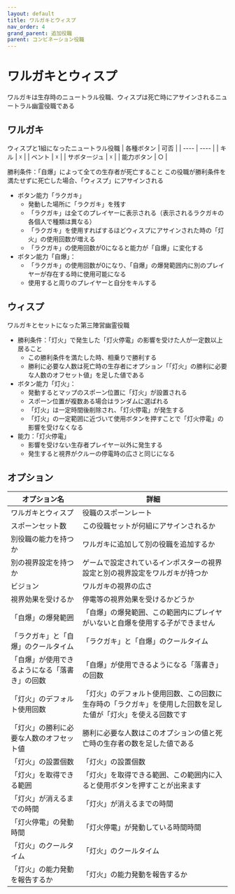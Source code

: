 ```yaml
---
layout: default
title: ワルガキとウィスプ
nav_order: 4
grand_parent: 追加役職
parent: コンビネーション役職
---
```


# ワルガキとウィスプ

ワルガキは生存時のニュートラル役職、ウィスプは死亡時にアサインされるニュートラル幽霊役職である

## ワルガキ
ウィスプと1組になったニュートラル役職
|  各種ボタン |  可否  |
| ---- | ---- |
|  キル  | ☓ |
|  ベント  | ☓ |
|  サボタージュ  | ☓ |
|  能力ボタン  | ○ |

勝利条件：「自爆」によって全ての生存者が死亡すること
この役職が勝利条件を満たせずに死亡した場合、「ウィスプ」にアサインされる
 - ボタン能力「ラクガキ」
   - 発動した場所に「ラクガキ」を残す
   - 「ラクガキ」は全てのプレイヤーに表示される（表示されるラクガキの各個人で種類は異なる）
   - 「ラクガキ」を使用すればするほどウィスプにアサインされた時の「灯火」の使用回数が増える
   - 「ラクガキ」の使用回数が0になると能力が「自爆」に変化する
- ボタン能力「自爆」：
  - 「ラクガキ」の使用回数が0になり、「自爆」の爆発範囲内に別のプレイヤーが存在する時に使用可能になる
  - 使用すると周りのプレイヤーと自分をキルする


## ウィスプ
ワルガキとセットになった第三陣営幽霊役職
- 勝利条件：「灯火」で発生した「灯火停電」の影響を受けた人が一定数以上居ること
  - この勝利条件を満たした時、相乗りで勝利する
  - 勝利に必要な人数は死亡時の生存者にオプション「「灯火」の勝利に必要な人数のオフセット値」を足した値である
- ボタン能力「灯火」：
  - 発動するとマップのスポーン位置に「灯火」が設置される
  - スポーン位置が複数ある場合はランダムに選ばれる
  - 「灯火」は一定時間後削除され、「灯火停電」が発生する
  - 「灯火」の一定範囲に近づいて使用ボタンを押すことで「灯火停電」の影響を受けなくなる
- 能力：「灯火停電」
  - 影響を受けない生存者プレイヤー以外に発生する
  - 発生すると視界がクルーの停電時の広さと同じになる


## オプション

|  オプション名 |  詳細  |
| ---- | ---- |
|  ワルガキとウィスプ  | 役職のスポーンレート |
|  スポーンセット数  | この役職セットが何組にアサインされるか |
|  別役職の能力を持つか  | ワルガキに追加して別の役職を追加するか |
|  別の視界設定を持つか  |  ゲームで設定されているインポスターの視界設定と別の視界設定をワルガキが持つか  |
|  ビジョン  |  ワルガキの視界の広さ  |
|  視界効果を受けるか  |  停電等の視界効果を受けるかどうか  |
|  「自爆」の爆発範囲  | 「自爆」の爆発範囲、この範囲内にプレイヤがいないと自爆を使用する子ができません |
|  「ラクガキ」と「自爆」のクールタイム | 「ラクガキ」と「自爆」のクールタイム |
|  「自爆」が使用できるようになる「落書き」の回数  | 「自爆」が使用できるようになる「落書き」の回数 |
|  「灯火」のデフォルト使用回数  | 「灯火」のデフォルト使用回数、この回数に生存時の「ラクガキ」を使用した回数を足した値が「灯火」を使える回数です |
|  「灯火」の勝利に必要な人数のオフセット値  | 勝利に必要な人数はこのオプションの値と死亡時の生存者の数を足した値である |
|  「灯火」の設置個数  | 「灯火」の設置個数 |
|  「灯火」を取得できる範囲  | 「灯火」を取得できる範囲、この範囲内に入ると使用ボタンを押すことが出来ます |
|  「灯火」が消えるまでの時間  | 「灯火」が消えるまでの時間 |
|  「灯火停電」の発動時間  | 「灯火停電」が発動している時間時間 |
|  「灯火」のクールタイム  | 「灯火」のクールタイム |
|  「灯火」の能力発動を報告するか  | 「灯火」の能力発動を報告するか |
